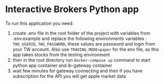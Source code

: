 # Interactive Brokers Python app

To run this application you need:

1. create .env file in the root folder of the project with variables from .env.example and replace the following environments variables : `TWS_USERID`, `TWS_PASSWORD`, these values are password and login from your TW account. Also use `TRADING_MODE=paper` for the env file, as this app takes stocks from the testing environment 
2. then in the root directory run `docker-compose up` command to start python app container and ib-gateway container
3. wait few minutes for gateway connecting and then if you have subscription for the API you will get apple market data

